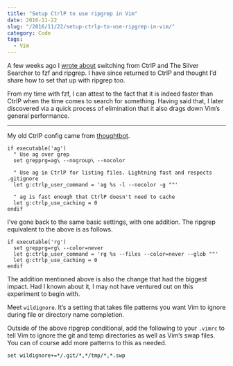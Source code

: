 ```yaml
---
title: "Setup CtrlP to use ripgrep in Vim"
date: 2016-11-22
slug: "/2016/11/22/setup-ctrlp-to-use-ripgrep-in-vim/"
category: Code
tags:
  - Vim
---
```


A few weeks ago I [wrote about](http://elliotekj.com/2016/10/30/using-ripgrep-and-fzf-instead-of-the-silver-searcher-and-ctrlp/) switching from CtrlP and The Silver Searcher to fzf and ripgrep. I have since returned to CtrlP and thought I’d share how to set that up with ripgrep too.

From my time with fzf, I can attest to the fact that it is indeed faster than CtrlP when the time comes to search for something. Having said that, I later discovered via a quick process of elimination that it also drags down Vim’s general performance.

* * *

My old CtrlP config came from [thoughtbot](https://robots.thoughtbot.com/faster-grepping-in-vim).

```vim
if executable('ag')
  " Use ag over grep
  set grepprg=ag\ --nogroup\ --nocolor

  " Use ag in CtrlP for listing files. Lightning fast and respects .gitignore
  let g:ctrlp_user_command = 'ag %s -l --nocolor -g ""'

  " ag is fast enough that CtrlP doesn't need to cache
  let g:ctrlp_use_caching = 0
endif
```

I’ve gone back to the same basic settings, with one addition. The ripgrep equivalent to the above is as follows.

```vim
if executable('rg')
  set grepprg=rg\ --color=never
  let g:ctrlp_user_command = 'rg %s --files --color=never --glob ""'
  let g:ctrlp_use_caching = 0
endif
```

The addition mentioned above is also the change that had the biggest impact. Had I known about it, I may not have ventured out on this experiment to begin with.

Meet `wildignore`. It’s a setting that takes file patterns you want Vim to ignore during file or directory name completion.

Outside of the above ripgrep conditional, add the following to your `.vimrc` to tell Vim to ignore the git and temp directories as well as Vim’s swap files. You can of course add more patterns to this as needed.

```vim
set wildignore+=*/.git/*,*/tmp/*,*.swp
```

